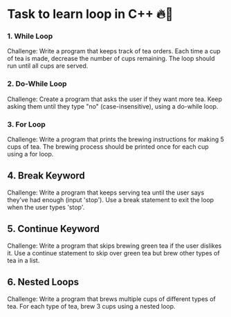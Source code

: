 # Task to learn loop in C++ 🔥🚀

### 1. While Loop
Challenge:
Write a program that keeps track of tea orders. Each time a cup of tea is made, decrease the number of cups remaining. The loop should run until all cups are served.

### 2. Do-While Loop
Challenge:
Create a program that asks the user if they want more tea. Keep asking them until they type "no" (case-insensitive), using a do-while loop.

### 3. For Loop
Challenge:
Write a program that prints the brewing instructions for making 5 cups of tea. The brewing process should be printed once for each cup using a for loop.

## 4. Break Keyword
Challenge:
Write a program that keeps serving tea until the user says they’ve had enough (input 'stop'). Use a break statement to exit the loop when the user types 'stop'.

## 5. Continue Keyword
Challenge:
Write a program that skips brewing green tea if the user dislikes it. Use a continue statement to skip over green tea but brew other types of tea in a list.

## 6. Nested Loops
Challenge:
Write a program that brews multiple cups of different types of tea. For each type of tea, brew 3 cups using a nested loop.